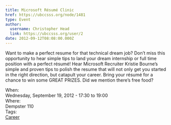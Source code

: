 ```yaml
---
title: Microsoft Résumé Clinic 
href: https://ubccsss.org/node/1481
type: Event
author:
  username: Christopher Head
  link: https://ubccsss.org/user/2
date: 2012-09-12T08:08:00.000Z
---
```


<div class="field field-name-body field-type-text-with-summary field-label-hidden"><div class="field-items"><div class="field-item even"><p>Want to make a perfect resume for that technical dream job? Don&#x2019;t miss this opportunity to hear simple tips to land your dream internship or full time position with a perfect r&#xE9;sum&#xE9;! Hear Microsoft Recruiter Kristie Bourne&#x2019;s simple and proven tips to polish the resume that will not only get you started in the right direction, but catapult your career. Bring your r&#xE9;sum&#xE9; for a chance to win some GREAT PRIZES. Did we mention there&#x2019;s free food?</p>
</div></div></div><div class="field field-name-field-dates field-type-datetime field-label-above"><div class="field-label">When:&#xA0;</div><div class="field-items"><div class="field-item even"><span class="date-display-single">Wednesday, September 19, 2012 - <span class="date-display-range"><span class="date-display-start">17:30</span> to <span class="date-display-end">19:00</span></span></span></div></div></div><div class="field field-name-field-location field-type-text field-label-above"><div class="field-label">Where:&#xA0;</div><div class="field-items"><div class="field-item even">Dempster 110</div></div></div>    <footer>
    <div class="field field-name-field-tags field-type-taxonomy-term-reference field-label-above"><div class="field-label">Tags:&#xA0;</div><div class="field-items"><div class="field-item even"><a href="/career">Career</a></div></div></div>      </footer>